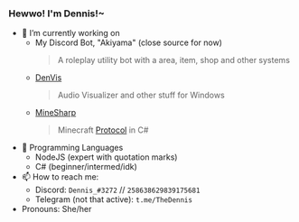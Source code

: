 ### Hewwo! I'm Dennis!~

- 🔭 I’m currently working on
  - My Discord Bot, "Akiyama" (close source for now)
    > A roleplay utility bot with a area, item, shop and other systems
  - [DenVis](https://github.com/TheAlan404/DenVis)
    > Audio Visualizer and other stuff for Windows
  - [MineSharp](https://github.com/TheAlan404/MineSharp)
    > Minecraft [Protocol](https://wiki.vg/Protocol) in C#
- 🌱 Programming Languages
  - NodeJS (expert with quotation marks)
  - C# (beginner/intermed/idk)
- 📫 How to reach me:
  - Discord: `Dennis_#3272` // `258638629839175681`
  - Telegram (not that active): `t.me/TheDennis`
- Pronouns: She/her



<!--
**TheAlan404/TheAlan404** is a ✨ _special_ ✨ repository because its `README.md` (this file) appears on your GitHub profile.

Here are some ideas to get you started:

- 🔭 I’m currently working on ...
- 🌱 I’m currently learning ...
- 👯 I’m looking to collaborate on ...
- 🤔 I’m looking for help with ...
- 💬 Ask me about ...
- 📫 How to reach me: ...
- 😄 Pronouns: ...
- ⚡ Fun fact: ...
-->
